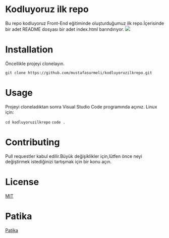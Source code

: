 # Kodluyoruz ilk repo
Bu repo kodluyoruz Front-End eğitiminde oluşturduğumuz ilk repo.İçerisinde bir adet README dosyası bir adet index.html barındırıyor.
![](https://picsum.photos/200/300)
# Installation
Öncellikle projeyi clonelayın.

`git clone https://github.com/mustafasurmeli/kodluyoruzilkrepo.git`
# Usage
Projeyi cloneladıktan sonra Visual Studio Code programında açınız.
Linux için:

`cd kodluyoruzilkrepo`
`code .`
# Contributing
Pull requestler kabul edilir.Büyük değişiklikler için,lütfen önce neyi değiştirmek istediğinizi tartışmak için bir konu açın.
# License
[MIT](https://choosealicense.com/licenses/mit/)
# Patika
[Patika](https://app.patika.dev/msurmeli)
